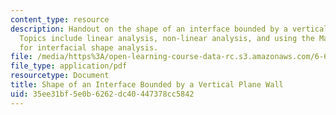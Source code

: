 ```yaml
---
content_type: resource
description: Handout on the shape of an interface bounded by a vertical plane wall.
  Topics include linear analysis, non-linear analysis, and using the Mathematica program
  for interfacial shape analysis.
file: /media/https%3A/open-learning-course-data-rc.s3.amazonaws.com/6-642-continuum-electromechanics-fall-2008/35ee31bf5e0b6262dc40447378cc5842_vertical_wall.pdf
file_type: application/pdf
resourcetype: Document
title: Shape of an Interface Bounded by a Vertical Plane Wall
uid: 35ee31bf-5e0b-6262-dc40-447378cc5842
---
```

